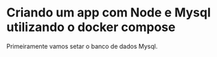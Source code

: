 # Criando um app com Node e Mysql utilizando o docker compose

Primeiramente vamos setar o banco de dados Mysql.